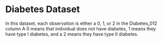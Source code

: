 # Diabetes Dataset

In this dataset, each observation is either a 0, 1, or 2 in the Diabetes_012 column
A 0 means that individual does not have diabetes, 1 means they have type I diabetes,
and a 2 means they have type II diabetes.

